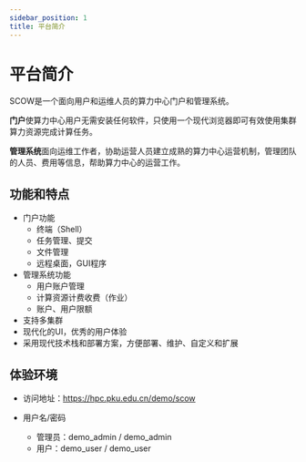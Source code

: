 ```yaml
---
sidebar_position: 1
title: 平台简介
---
```


# 平台简介

SCOW是一个面向用户和运维人员的算力中心门户和管理系统。

**门户**使算力中心用户无需安装任何软件，只使用一个现代浏览器即可有效使用集群算力资源完成计算任务。

**管理系统**面向运维工作者，协助运营人员建立成熟的算力中心运营机制，管理团队的人员、费用等信息，帮助算力中心的运营工作。

## 功能和特点

- 门户功能
    - 终端（Shell）
    - 任务管理、提交
    - 文件管理
    - 远程桌面，GUI程序
- 管理系统功能
    - 用户账户管理
    - 计算资源计费收费（作业）
    - 账户、用户限额
- 支持多集群
- 现代化的UI，优秀的用户体验
- 采用现代技术栈和部署方案，方便部署、维护、自定义和扩展

## 体验环境
- 访问地址：https://hpc.pku.edu.cn/demo/scow

- 用户名/密码
  - 管理员：demo_admin / demo_admin
  - 用户：demo_user / demo_user


